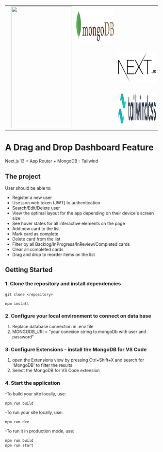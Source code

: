 



|   |   |   | 
| :------------ |:---------------:| ---------:|
|  <td rowspan=3><img src="https://myoctocat.com/assets/images/base-octocat.svg" width="200" height="400" /> | <img src="https://github.com/daphne2020/daphne2020/blob/main/assets/mongodb.svg" width="200" height="100" />  |   |
|  |  | <img src="https://github.com/daphne2020/daphne2020/blob/main/assets/nextjs.svg" width="200" height="100" /> |
|  |  | <img src="https://github.com/daphne2020/daphne2020/blob/main/assets/tailwind-css.svg" width="200" height="100" /> |

                                                                                                                                                                  
#


# A Drag and Drop Dashboard Feature

Next.js 13 + App Router + MongoDB - Tailwind

## The project

User should be able to:

- Register a new user
- Use json web token (JWT) to authentication
- Search/Edit/Delete user
- View the optimal layout for the app depending on their device's screen size
- See hover states for all interactive elements on the page
- Add new card to the list
- Mark card as complete
- Delete card from the list
- Filter by all Backlog/InProgress/InReview/Completed cards
- Clear all completed cards
- Drag and drop to reorder items on the list


## Getting Started

### 1. Clone the repository and install dependencies

```
git clone <repository>
```

```
npm install
```

### 2. Configure your local environment to connect on data base

1. Replace database connection in .env file
2. MONGODB_URI = "your conexion string to mongoDb with user and password"


### 3. Configure Extensions - install the MongoDB for VS Code

1. open the Extensions view by pressing Ctrl+Shift+X and search for 'MongoDB' to filter the results. 
2. Select the MongoDB for VS Code extension

### 4. Start the application

-To build your site locally, use:

```
npm run build
```

-To run your site locally, use:

```
npm run dev
```

-To run it in production mode, use:


```
npm run build
npm run start
```


